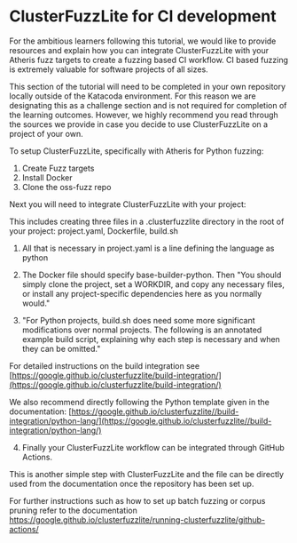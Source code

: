 # ClusterFuzzLite for CI development

For the ambitious learners following this tutorial, we would like to provide resources and explain how you can integrate ClusterFuzzLite with your Atheris fuzz targets to create a fuzzing based CI workflow. CI based fuzzing is extremely valuable for software projects of all sizes.

This section of the tutorial will need to be completed in your own repository locally outside of the Katacoda environment. For this reason we are designating this as a challenge section and is not required for completion of the learning outcomes. However, we highly recommend you read through the sources we provide in case you decide to use ClusterFuzzLite on a project of your own.

To setup ClusterFuzzLite, specifically with Atheris for Python fuzzing:

1. Create Fuzz targets 
2. Install Docker
3. Clone the oss-fuzz repo 

Next you will need to integrate ClusterFuzzLite with your project:

This includes creating three files in a .clusterfuzzlite directory in the root of your project: project.yaml, Dockerfile, build.sh

1. All that is necessary in project.yaml is a line defining the language as python <br />

2. The Docker file should specify base-builder-python. Then "You should simply clone the project, set a WORKDIR, and copy any necessary files, or install any project-specific dependencies here as you normally would." 

3. "For Python projects, build.sh does need some more significant modifications over normal projects. The following is an annotated example build script, explaining why each step is necessary and when they can be omitted."

For detailed instructions on the build integration see [https://google.github.io/clusterfuzzlite/build-integration/](https://google.github.io/clusterfuzzlite/build-integration/)

We also recommend directly following the Python template given in the documentation: [https://google.github.io/clusterfuzzlite//build-integration/python-lang/](https://google.github.io/clusterfuzzlite//build-integration/python-lang/)


4. Finally your ClusterFuzzLite workflow can be integrated through GitHub Actions.  <br />

This is another simple step with ClusterFuzzLite and the file can be directly used from the documentation once the repository has been set up. 

For further instructions such as how to set up batch fuzzing or corpus pruning refer to the documentation https://google.github.io/clusterfuzzlite/running-clusterfuzzlite/github-actions/